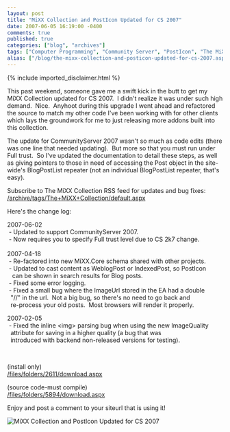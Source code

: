 ```yaml
---
layout: post
title: "MiXX Collection and PostIcon Updated for CS 2007"
date: 2007-06-05 16:19:00 -0400
comments: true
published: true
categories: ["blog", "archives"]
tags: ["Computer Programming", "Community Server", "PostIcon", "The MiXX Collection"]
alias: ["/blog/the-mixx-collection-and-posticon-updated-for-cs-2007.aspx"]
---
```

<!-- more -->
{% include imported_disclaimer.html %}
<P>This past weekend, someone gave me a swift kick in the butt to get my MiXX Collection updated for CS 2007.&nbsp; I didn't realize it was under such high demand.&nbsp; Nice.&nbsp; Anyhoot during this upgrade I went ahead and refactored the source to match my other code I've been working with for other clients which lays the groundwork for me to just releasing more addons built into this collection.&nbsp;</P>
<P>The update for CommunityServer 2007 wasn't so much as code edits (there was one line that needed updating).&nbsp; But more so that you must run under Full trust.&nbsp; So I've updated the documentation to detail these steps, as well as giving pointers to those in need of accessing the Post object in the site-wide's BlogPostList repeater (not an individual BlogPostList repeater, that's easy).</P>
<P>Subscribe to The MiXX Collection RSS feed for updates and bug fixes: <A href="/archive/tags/The+MiXX+Collection/default.aspx" mce_href="/archive/tags/The+MiXX+Collection/default.aspx">/archive/tags/The+MiXX+Collection/default.aspx</A></P>
<P>Here's the change log:</P>
<P>2007-06-02<BR>&nbsp;- Updated to support CommunityServer 2007.&nbsp; <BR>&nbsp;- Now requires you to specify Full trust level due to CS 2k7 change.<BR>&nbsp;<BR>2007-04-18<BR>&nbsp;- Re-factored into new MiXX.Core schema shared with other projects.<BR>&nbsp;- Updated to cast content as WeblogPost or IndexedPost, so PostIcon <BR>&nbsp;&nbsp; can be shown in search results for Blog posts.<BR>&nbsp;- Fixed some error logging.<BR>&nbsp;- Fixed a small bug where the ImageUrl stored in the EA had a double<BR>&nbsp;&nbsp;"//" in the url.&nbsp; Not a big bug, so there's no need to go back and<BR>&nbsp;&nbsp;re-process your old posts.&nbsp; Most browsers will render it properly.</P>
<P>2007-02-05<BR>&nbsp;- Fixed the inline &lt;img&gt; parsing bug when using the new ImageQuality<BR>&nbsp;&nbsp;attribute for saving in a higher quality (a bug that was <BR>&nbsp;&nbsp;introduced with backend non-released versions for testing).</P>
<P mce_keep="true">&nbsp;</P>
<P>(install only)<BR><A href="/files/folders/2611/download.aspx">/files/folders/2611/download.aspx</A><A href="/Downloads/MiXXCollection-CS30-v1.0.zip"></A></P>
<P>(source code-must compile)<BR><A href="/files/folders/5894/download.aspx">/files/folders/5894/download.aspx</A></P>
<P>Enjoy and post a comment to your siteurl that is using it!</P>
<P><img alt='MiXX Collection and PostIcon Updated for CS 2007' src='http://get.communityserver.org/images/store/addons2.jpg'/></P>
